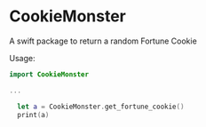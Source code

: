 # CookieMonster

A swift package to return a random Fortune Cookie

Usage:

````swift
import CookieMonster

...

  let a = CookieMonster.get_fortune_cookie()
  print(a)
 
````
